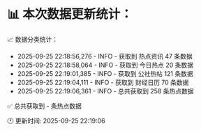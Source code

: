 📊 本次数据更新统计：
==========================

📈 数据分类统计：
- 2025-09-25 22:18:56,276 - INFO - 获取到 热点资讯 47 条数据
- 2025-09-25 22:18:58,064 - INFO - 获取到 今日热点 20 条数据
- 2025-09-25 22:19:01,385 - INFO - 获取到 公社热帖 121 条数据
- 2025-09-25 22:19:04,111 - INFO - 获取到 财经日历 70 条数据
- 2025-09-25 22:19:06,361 - INFO - 总共获取到 258 条热点数据

✅ 总共获取到 - 条热点数据

🕐 更新时间: 2025-09-25 22:19:06
